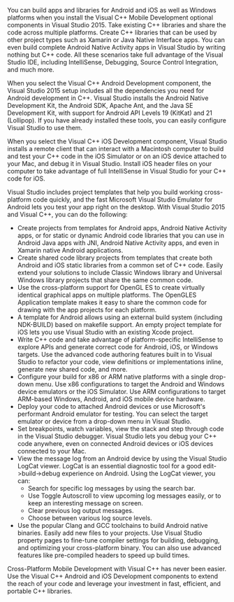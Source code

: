 <properties
    pageTitle="Visual C++"
    description="Visual Studio 2015 adds new capabilities that enable Visual C++ developers to build cross-platform mobile code that runs on Android, iOS, and Windows, all from a shared code base."
    slug="crossplatcpp"
    order="200"    
    keywords="visual studio, vs2015, vs, visualstudio, cross-platform, mobile apps, iOS, Android, Windows Phone, C++"
/>

You can build apps and libraries for Android and iOS as well as Windows platforms when you install the Visual C++ Mobile Development optional components in Visual Studio 2015. Take existing C++ libraries and share the code across multiple platforms. Create C++ libraries that can be used by other project types such as Xamarin or Java Native Interface apps. You can even build complete Android Native Activity apps in Visual Studio by writing nothing but C++ code. All these scenarios take full advantage of the Visual Studio IDE, including IntelliSense, Debugging, Source Control Integration, and much more.

When you select the Visual C++ Android Development component, the Visual Studio 2015 setup includes all the dependencies you need for Android development in C++. Visual Studio installs the Android Native Development Kit, the Android SDK, Apache Ant, and the Java SE Development Kit, with support for Android API Levels 19 (KitKat) and 21 (Lollipop). If you have already installed these tools, you can easily configure Visual Studio to use them.

When you select the Visual C++ iOS Development component, Visual Studio installs a remote client that can interact with a Macintosh computer to build and test your C++ code in the iOS Simulator or on an iOS device attached to your Mac, and debug it in Visual Studio. Install iOS header files on your computer to take advantage of full IntelliSense in Visual Studio for your C++ code for iOS.

Visual Studio includes project templates that help you build working cross-platform code quickly, and the fast Microsoft Visual Studio Emulator for Android lets you test your app right on the desktop. With Visual Studio 2015 and Visual C++, you can do the following: 
 
- Create projects from templates for Android apps, Android Native Activity apps, or for static or dynamic Android code libraries that you can use in Android Java apps with JNI, Android Native Activity apps, and even in Xamarin native Android applications. 
- Create shared code library projects from templates that create both Android and iOS static libraries from a common set of C++ code. Easily extend your solutions to include Classic Windows library and Universal Windows library projects that share the same common code.
- Use the cross-platform support for OpenGL ES to create virtually identical graphical apps on multiple platforms. The OpenGLES Application template makes it easy to share the common code for drawing with the app projects for each platform.
- A template for Android allows using an external build system (including NDK-BUILD) based on makefile support. An empty project template for iOS lets you use Visual Studio with an existing Xcode project. 
- Write C++ code and take advantage of platform-specific IntelliSense to explore APIs and generate correct code for Android, iOS, or Windows targets. Use the advanced code authoring features built in to Visual Studio to refactor your code, view definitions or implementations inline, generate new shared code, and more.
- Configure your build for x86 or ARM native platforms with a single drop-down menu. Use x86 configurations to target the Android and Windows device emulators or the iOS Simulator. Use ARM configurations to target ARM-based Windows, Android, and iOS mobile device hardware.
- Deploy your code to attached Android devices or use Microsoft's performant Android emulator for testing. You can select the target emulator or device from a drop-down menu in Visual Studio.
- Set breakpoints, watch variables, view the stack and step through code in the Visual Studio debugger. Visual Studio lets you debug your C++ code anywhere, even on connected Android devices or iOS devices connected to your Mac.
- View the message log from an Android device by using the Visual Studio LogCat viewer. LogCat is an essential diagnostic tool for a good edit->build->debug experience on Android. Using the LogCat viewer, you can:
	- Search for specific log messages by using the search bar. 
	- Use Toggle Autoscroll to view upcoming log messages easily, or to keep an interesting message on screen.
	- Clear previous log output messages.
	- Choose between various log source levels.
- Use the popular Clang and GCC toolchains to build Android native binaries. Easily add new files to your projects. Use Visual Studio property pages to fine-tune compiler settings for building, debugging, and optimizing your cross-platform binary. You can also use advanced features like pre-compiled headers to speed up build times.

Cross-Platform Mobile Development with Visual C++ has never been easier. Use the Visual C++ Android and iOS Development components to extend the reach of your code and leverage your investment in fast, efficient, and portable C++ libraries.




 
